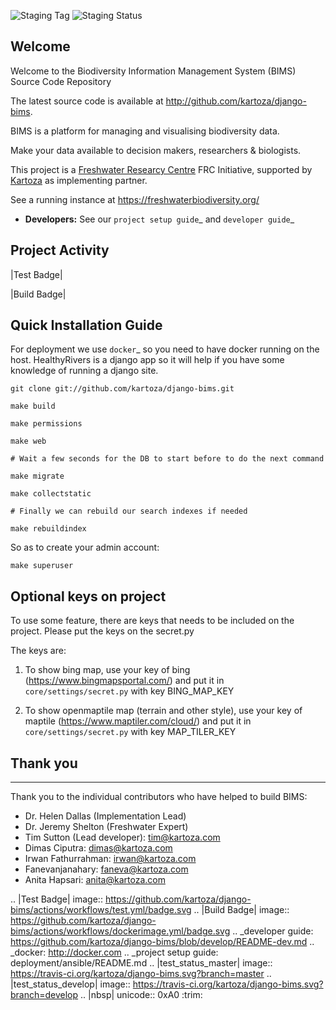 ![Staging Tag](https://img.shields.io/endpoint?url=https://gist.githubusercontent.com/lgkgh/889dd6c34a68d9461b1fd8cdb56b8a21/raw/bims_multitenant_build-tag.json)
![Staging Status](https://img.shields.io/endpoint?url=https://gist.githubusercontent.com/lgkgh/889dd6c34a68d9461b1fd8cdb56b8a21/raw/bims_multitenant_build-status.json)

## Welcome

Welcome to the Biodiversity Information Management System (BIMS) Source Code Repository

The latest source code is available at http://github.com/kartoza/django-bims.

BIMS is a platform for managing and visualising biodiversity data.

Make your data available to decision makers, researchers & biologists.

This project is a [Freshwater Researcy Centre](https://www.frcsa.org.za/) FRC Initiative, supported by [Kartoza](https://kartoza.com) as implementing partner.

See a running instance at https://freshwaterbiodiversity.org/

* **Developers:** See our `project setup guide`_ and `developer guide`_


## Project Activity

|Test Badge|

|Build Badge|


## Quick Installation Guide

For deployment we use `docker`_ so you need to have docker
running on the host. HealthyRivers is a django app so it will help if you have
some knowledge of running a django site.

    git clone git://github.com/kartoza/django-bims.git

    make build

    make permissions

    make web

    # Wait a few seconds for the DB to start before to do the next command

    make migrate

    make collectstatic

    # Finally we can rebuild our search indexes if needed

    make rebuildindex


So as to create your admin account:
```
make superuser
```



Optional keys on project
---------------------------
To use some feature, there are keys that needs to be included on the project.
Please put the keys on the secret.py

The keys are:

1. To show bing map, use your key of bing (https://www.bingmapsportal.com/) and put it in `core/settings/secret.py` with key BING_MAP_KEY

2. To show openmaptile map (terrain and other style), use your key of maptile (https://www.maptiler.com/cloud/) and put it in `core/settings/secret.py` with key MAP_TILER_KEY



## Thank you
_________



Thank you to the individual contributors who have helped to build BIMS:

* Dr. Helen Dallas (Implementation Lead)
* Dr. Jeremy Shelton (Freshwater Expert)
* Tim Sutton (Lead developer): tim@kartoza.com
* Dimas Ciputra: dimas@kartoza.com
* Irwan Fathurrahman: irwan@kartoza.com
* Fanevanjanahary: faneva@kartoza.com
* Anita Hapsari: anita@kartoza.com

.. |Test Badge| image:: https://github.com/kartoza/django-bims/actions/workflows/test.yml/badge.svg
.. |Build Badge| image:: https://github.com/kartoza/django-bims/actions/workflows/dockerimage.yml/badge.svg
.. _developer guide: https://github.com/kartoza/django-bims/blob/develop/README-dev.md
.. _docker: http://docker.com
.. _project setup guide: deployment/ansible/README.md
.. |test_status_master| image:: https://travis-ci.org/kartoza/django-bims.svg?branch=master
.. |test_status_develop| image:: https://travis-ci.org/kartoza/django-bims.svg?branch=develop
.. |nbsp| unicode:: 0xA0
   :trim:
